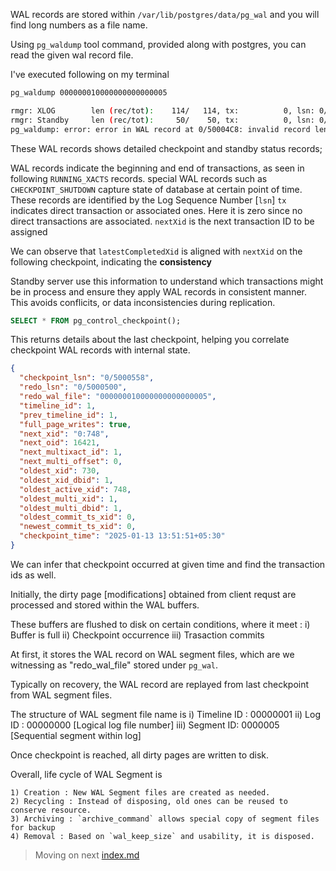 WAL records are stored within `/var/lib/postgres/data/pg_wal` and you will find long numbers as a file name.

Using `pg_waldump` tool command, provided along with postgres, you can read the given wal record file.

I've executed following on my terminal 

```bash
pg_waldump 000000010000000000000005

rmgr: XLOG        len (rec/tot):    114/   114, tx:          0, lsn: 0/05000450, prev 0/05000418, desc: CHECKPOINT_SHUTDOWN redo 0/5000450; tli 1; prev tli 1; fpw true; wal_level replica; xid 0:748; oid 16421; multi 1; offset 0; oldest xid 730 in DB 1; oldest multi 1 in DB 1; oldest/newest commit timestamp xid: 0/0; oldest running xid 0; shutdown
rmgr: Standby     len (rec/tot):     50/    50, tx:          0, lsn: 0/050004C8, prev 0/05000450, desc: RUNNING_XACTS nextXid 748 latestCompletedXid 747 oldestRunningXid 748
pg_waldump: error: error in WAL record at 0/50004C8: invalid record length at 0/5000500: expected at least 24, got 0

```

These WAL records shows detailed checkpoint and standby status records; 

WAL records indicate the beginning and end of transactions, as seen in following `RUNNING_XACTS` records.
special WAL records such as `CHECKPOINT_SHUTDOWN` capture state of database at certain point of time.
These records are identified by the Log Sequence Number [`lsn`] 
`tx` indicates direct transaction or associated ones. Here it is zero since no direct transactions are associated.
`nextXid` is the next transaction ID to be assigned

We can observe that `latestCompletedXid` is aligned with `nextXid` on the following checkpoint, indicating the **consistency**

Standby server use this information to understand which transactions might be in process and ensure they apply WAL records in consistent manner.
This avoids conflicits, or data inconsistencies during replication.

```sql
SELECT * FROM pg_control_checkpoint();
```

This returns details about the last checkpoint, helping you correlate checkpoint WAL records with internal state.

```json
{
  "checkpoint_lsn": "0/5000558",
  "redo_lsn": "0/5000500",
  "redo_wal_file": "000000010000000000000005",
  "timeline_id": 1,
  "prev_timeline_id": 1,
  "full_page_writes": true,
  "next_xid": "0:748",
  "next_oid": 16421,
  "next_multixact_id": 1,
  "next_multi_offset": 0,
  "oldest_xid": 730,
  "oldest_xid_dbid": 1,
  "oldest_active_xid": 748,
  "oldest_multi_xid": 1,
  "oldest_multi_dbid": 1,
  "oldest_commit_ts_xid": 0,
  "newest_commit_ts_xid": 0,
  "checkpoint_time": "2025-01-13 13:51:51+05:30"
}
```

We can infer that checkpoint occurred at given time and find the transaction ids as well.

Initially, the dirty page [modifications] obtained from client requst are processed
and stored within the WAL buffers.

These buffers are flushed to disk on certain conditions, where it meet : 
	i) Buffer is full
	ii) Checkpoint occurrence
	iii) Trasaction commits

At first, it stores the WAL record on WAL segment files, which are we witnessing
as "redo_wal_file" stored under `pg_wal`. 

Typically on recovery, the WAL record are replayed from last checkpoint from WAL
segment files.

The structure of WAL segment file name is 
	i) Timeline ID : 00000001 
	ii) Log ID : 00000000 [Logical log file number]
	iii) Segment ID: 0000005 [Sequential segment within log]

Once checkpoint is reached, all dirty pages are written to disk.

Overall, life cycle of WAL Segment is

	1) Creation : New WAL Segment files are created as needed.
	2) Recycling : Instead of disposing, old ones can be reused to conserve resource.
	3) Archiving : `archive_command` allows special copy of segment files for backup
	4) Removal : Based on `wal_keep_size` and usability, it is disposed.

> Moving on next [index.md](./index.md)
